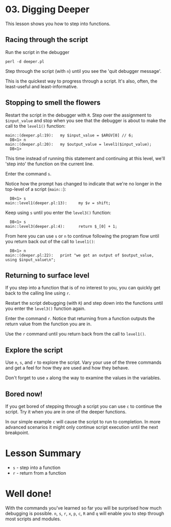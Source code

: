 # 03. Digging Deeper

This lesson shows you how to step into functions.

## Racing through the script

Run the script in the debugger

    perl -d deeper.pl

Step through the script (with `n`) until you see the 'quit debugger message'.

This is the quickest way to progress through a script. It's also, often, the
least-useful and least-informative.

## Stopping to smell the flowers

Restart the script in the debugger with `R`. Step over the assignment to
`$input_value` and stop when you see that the debugger is about to make the
call to the `level1()` function:

    main::(deeper.pl:19):   my $input_value = $ARGV[0] // 6;
      DB<1> n
    main::(deeper.pl:20):   my $output_value = level1($input_value);
      DB<1> 

This time instead of running this statement and continuing at this level, we'll
'step into' the function on the current line.

Enter the command `s`.

Notice how the prompt has changed to indicate that we're no longer in the
top-level of a script (`main::`):

      DB<1> s
    main::level1(deeper.pl:13):     my $v = shift;

Keep using `s` until you enter the `level3()` function:

      DB<1> s
    main::level3(deeper.pl:4):      return $_[0] + 1;

From here you can use `s` or `n` to continue following the program flow until
you return back out of the call to `level1()`:

      DB<1> n
    main::(deeper.pl:22):   print "we got an output of $output_value, using $input_value\n";

## Returning to surface level

If you step into a function that is of no interest to you, you can quickly get
back to the calling line using `r`.

Restart the script debugging (with `R`) and step down into the functions until
you enter the `level3()` function again.

Enter the command `r`. Notice that returning from a function outputs the
return value from the function you are in.

Use the `r` command until you return back from the call to `level1()`.

## Explore the script

Use `n`, `s`, and `r` to explore the script. Vary your use of the three
commands and get a feel for how they are used and how they behave.

Don't forget to use `x` along the way to examine the values in the variables.

## Bored now!

If you get bored of stepping through a script you can use `c` to continue the
script. Try it when you are in one of the deeper functions.

In our simple example `c` will cause the script to run to completion. In more
advanced scenarios it might only continue script execution until the next
breakpoint.

# Lesson Summary

* `s` - step into a function
* `r` - return from a function

# Well done!

With the commands you've learned so far you will be surprised how much
debugging is possible. `n`, `s`, `r`, `x`, `p`, `c`, `R` and `q` will enable
you to step through most scripts and modules.


